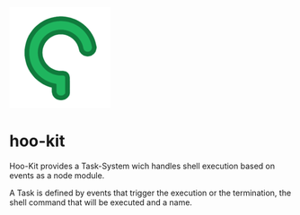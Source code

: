 ![](./media/favicon/apple-touch-icon.png) 
# hoo-kit

Hoo-Kit provides a Task-System wich handles shell execution based on events as a node module.<br/>

A Task is defined by events that trigger the execution or the termination, the shell command that will be executed and a name.
